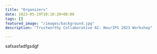 ```yaml
---
title: "Organizers"
date: 2023-05-29T10:10:20+08:00
tags: []
featured_image: "/images/background.jpg"
description: "Trustworthy Collaborative AI: NeurIPS 2023 Workshop"

---
```


safsasfadfgsdgf



